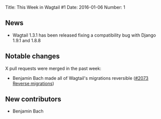 Title: This Week in Wagtail #1
Date: 2016-01-06
Number: 1

## News

- Wagtail 1.3.1 has been released fixing a compatibility bug with Django 1.9.1 and 1.8.8

## Notable changes

X pull requests were merged in the past week:

- Benjamin Bach made all of Wagtail's migrations reversible  ([\#2073 Reverse migrations](https://github.com/torchbox/wagtail/pull/2073))

## New contributors

- Benjamin Bach
